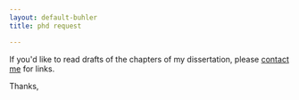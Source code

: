 ```yaml
---
layout: default-buhler
title: phd request

---
```


If you'd like to read drafts of the chapters of my dissertation, please [contact me](emailto:keithedbuhler@gmail.com) for links.

Thanks,